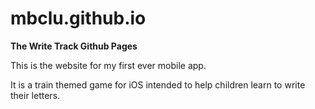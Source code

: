 # mbclu.github.io
__The Write Track Github Pages__

This is the website for my first ever mobile app.

It is a train themed game for iOS intended to help children learn to write their letters.
